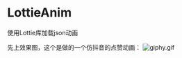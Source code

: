 # LottieAnim
使用Lottie库加载json动画

先上效果图，这个是做的一个仿抖音的点赞动画：
![giphy.gif](http://upload-images.jianshu.io/upload_images/8669504-818e0e9324064ddd.gif?imageMogr2/auto-orient/strip%7CimageView2/2/w/1240)
